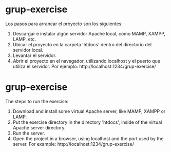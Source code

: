 # grup-exercise

Los pasos para arrancar el proyecto son los siguientes:

1. Descargar e instalar algún servidor Apache local, como MAMP, XAMPP, LAMP, etc.
2. Ubicar el proyecto en la carpeta 'htdocs' dentro del directorio del servidor local.
3. Levantar el servidor.
4. Abrir el proyecto en el navegador, utilizando localhost y el puerto que utiliza el servidor. Por ejemplo: http://localhost:1234/grup-exercise/


# grup-exercise

The steps to run the exercise:

1. Download and install some virtual Apache server, like MAMP, XAMPP or LAMP.
2. Put the exercise directory in the directory 'htdocs', inside of the virtual Apache server directory.
3. Run the server.
4. Open the project in a browser, using localhost and the port used by the server. For example: http://localhost:1234/grup-exercise/

